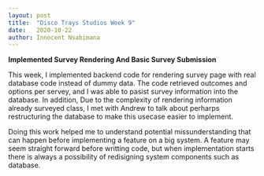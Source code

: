 ```yaml
---
layout: post
title:  "Disco Trays Studios Week 9"
date:   2020-10-22
author: Innocent Nsabimana
---
```



**Implemented Survey Rendering And Basic Survey Submission**

This week, I implemented backend code for rendering survey page with real database code instead of dummy data. The code retrieved outcomes and options per servey, and I was able to pasist survey information into the database. In addition, Due to the complexity of rendering information already surveyed class, I met with Andrew to talk about perharps restructuring the database to make this usecase easier to implement. 

Doing this work helped me to understand potential missunderstanding that can happen before implementing a feature on a big system. A feature may seem straight forward before writting code, but when implementation starts there is always a possibility of redisigning system components such as database. 








